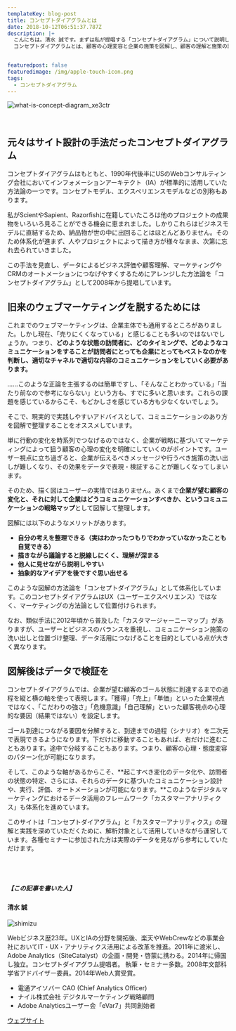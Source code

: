 ```yaml
---
templateKey: blog-post
title: コンセプトダイアグラムとは
date: 2018-10-12T06:51:37.787Z
description: |+
  こんにちは。清水 誠です。まずは私が提唱する「コンセプトダイアグラム」について説明します。
  コンセプトダイアグラムとは、顧客の心理変容と企業の施策を図解し、顧客の理解と施策の評価を行うメソッドです。


featuredpost: false
featuredimage: /img/apple-touch-icon.png
tags:
  - コンセプトダイアグラム
---
```

![what-is-concept-diagram_xe3ctr](/img/what-is-concept-diagram_xe3ctr.png "what-is-concept-diagram")

<br>

## **元々はサイト設計の手法だったコンセプトダイアグラム**

コンセプトダイアグラムはもともと、1990年代後半にUSのWebコンサルティング会社においてインフォメーションアーキテクト（IA）が標準的に活用していた方法論の一つです。コンセプトモデル、エクスペリエンスモデルなどの別称もあります。

私がScientやSapient、Razorfishに在籍していたころは他のプロジェクトの成果物をいろいろ見ることができる機会に恵まれました。しかりこれらはビジネスモデルに直結するため、納品物が世の中に出回ることはほとんどありません。そのため体系化が進まず、人やプロジェクトによって描き方が様々なまま、次第に忘れ去られていきました。

この手法を見直し、データによるビジネス評価や顧客理解、マーケティングやCRMのオートメーションにつなげやすくするためにアレンジした方法論を「コンセプトダイアグラム」として2008年から提唱しています。

## 旧来のウェブマーケティングを脱するためには

これまでのウェブマーケティングは、企業主体でも通用するところがありました。しかし現在、「売りにくくなっている」と感じることも多いのではないでしょうか。つまり、**どのような状態の訪問者に、どのタイミングで、どのようなコミュニケーションをすることが訪問者にとっても企業にとってもベストなのかを判断し、適切なチャネルで適切な内容のコミュニケーションをしていく必要があります。**

……このような正論を主張するのは簡単ですし、「そんなことわかっている」「当たり前なので参考にならない」という方も、すでに多いと思います。これらの課題を感じているからこそ、もどかしさを感じている方も少なくないでしょう。

そこで、現実的で実践しやすいアドバイスとして、コミュニケーションのあり方を図解で整理することをオススメしています。

単に行動の変化を時系列でつなげるのではなく、企業が戦略に基づいてマーケティングによって狙う顧客の心理の変化を明確にしていくのがポイントです。ユーザー視点に立ち過ぎると、企業が伝えるべきメッセージや行うべき施策の洗い出しが難しくなり、その効果をデータで表現・検証することが難しくなってしまいます。

そのため、描く図はユーザーの実情ではありません。あくまで**企業が望む顧客の変化と、それに対して企業はどうコミュニケーションすべきか、というコミュニケーションの戦略マップ**として図解して整理します。

図解には以下のようなメリットがあります。

* **自分の考えを整理できる（実はわかったつもりでわかっていなかったことも自覚できる）**
* **描きながら議論すると脱線しにくく、理解が深まる**
* **他人に見せながら説明しやすい**
* **抽象的なアイデアを後ですぐ思い出せる**

このような図解の方法論を「コンセプトダイアグラム」として体系化しています。このコンセプトダイアグラムはUX（ユーザーエクスペリエンス）ではなく、マーケティングの方法論として位置付けられます。

なお、類似手法に2012年頃から普及した「カスタマージャーニーマップ」がありますが、ユーザーとビジネスのバランスを重視し、コミュニケーション施策の洗い出しと位置づけ整理、データ活用につなげることを目的としている点が大きく異なります。

## 図解後はデータで検証を

コンセプトダイアグラムでは、企業が望む顧客のゴール状態に到達するまでの過程を縦と横の軸を使って表現します。「獲得」「売上」「単価」といった企業視点ではなく、「こだわりの強さ」「危機意識」「自己理解」といった顧客視点の心理的な要因（結果ではない）を設定します。

ゴール到達につながる要因を分解すると、到達までの過程（シナリオ）を二次元で表現できるようになります。下だけに移動することもあれば、右だけに進むこともあります。途中で分岐することもあります。つまり、顧客の心理・態度変容のパターン化が可能になります。

そして、このような軸があるからこそ、**起こすべき変化のデータ化や、訪問者の状態の特定、さらには、それらのデータに基づいたコミュニケーション設計や、実行、評価、オートメーションが可能になります。**このようなデジタルマーケティングにおけるデータ活用のフレームワーク「カスタマーアナリティクス」も体系化を進めています。

このサイトは「コンセプトダイアグラム」と「カスタマーアナリティクス」の理解と実践を深めていただくために、解析対象として活用していきながら運営しています。各種セミナーに参加された方は実際のデータを見ながら参考にしていただけます。

##### <br><br><br>【この記事を書いた人】

#### 清水 誠

![shimizu](/img/5738324495f437482a1b7a73b4a3fa02.png)

Webビジネス歴23年。UXとIAの分野を開拓後、楽天やWebCrewなどの事業会社においてIT・UX・アナリティクス活用による改革を推進。2011年に渡米し、Adobe Analytics（SiteCatalyst）の企画・開発・啓蒙に携わる。2014年に帰国し独立。コンセプトダイアグラム提唱者。
執筆・セミナー多数。2008年文部科学省アドバイザー委員。2014年Web人賞受賞。

* 電通アイソバー CAO (Chief Analytics Officer)
* ナイル株式会社 デジタルマーケティング戦略顧問
* Adobe Analyticsユーザー会「eVar7」共同創始者

[ウェブサイト](https://makoto-shimizu.com/)